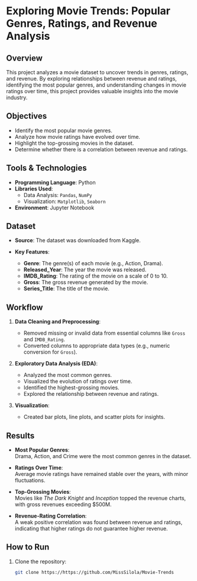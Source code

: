 # Exploring Movie Trends: Popular Genres, Ratings, and Revenue Analysis

## Overview
This project analyzes a movie dataset to uncover trends in genres, ratings, and revenue. By exploring relationships between revenue and ratings, identifying the most popular genres, and understanding changes in movie ratings over time, this project provides valuable insights into the movie industry.

## Objectives
- Identify the most popular movie genres.
- Analyze how movie ratings have evolved over time.
- Highlight the top-grossing movies in the dataset.
- Determine whether there is a correlation between revenue and ratings.

## Tools & Technologies
- **Programming Language**: Python
- **Libraries Used**:
  - Data Analysis: `Pandas`, `NumPy`
  - Visualization: `Matplotlib`, `Seaborn`
- **Environment**: Jupyter Notebook

## Dataset
- **Source**: The dataset was downloaded from Kaggle.

- **Key Features**:
  - **Genre**: The genre(s) of each movie (e.g., Action, Drama).
  - **Released_Year**: The year the movie was released.
  - **IMDB_Rating**: The rating of the movie on a scale of 0 to 10.
  - **Gross**: The gross revenue generated by the movie.
  - **Series_Title**: The title of the movie.

## Workflow
1. **Data Cleaning and Preprocessing**:
   - Removed missing or invalid data from essential columns like `Gross` and `IMDB_Rating`.
   - Converted columns to appropriate data types (e.g., numeric conversion for `Gross`).

2. **Exploratory Data Analysis (EDA)**:
   - Analyzed the most common genres.
   - Visualized the evolution of ratings over time.
   - Identified the highest-grossing movies.
   - Explored the relationship between revenue and ratings.

3. **Visualization**:
   - Created bar plots, line plots, and scatter plots for insights.

## Results
- **Most Popular Genres**:  
  Drama, Action, and Crime were the most common genres in the dataset.

- **Ratings Over Time**:  
  Average movie ratings have remained stable over the years, with minor fluctuations.

- **Top-Grossing Movies**:  
  Movies like *The Dark Knight* and *Inception* topped the revenue charts, with gross revenues exceeding $500M.

- **Revenue-Rating Correlation**:  
  A weak positive correlation was found between revenue and ratings, indicating that higher ratings do not guarantee higher revenue.

## How to Run
1. Clone the repository:
   ```bash
   git clone https://https://github.com/MissSilola/Movie-Trends
